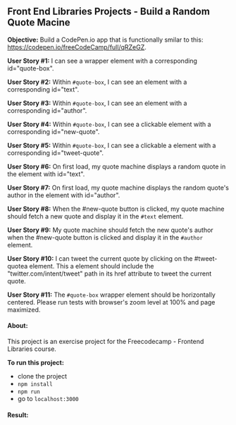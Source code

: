 ## Front End Libraries Projects - Build a Random Quote Macine

**Objective:** Build a CodePen.io app that is functionally smilar to this: https://codepen.io/freeCodeCamp/full/qRZeGZ.

**User Story #1:** I can see a wrapper element with a corresponding id="quote-box".

**User Story #2:** Within `#quote-box`, I can see an element with a corresponding id="text".

**User Story #3:** Within `#quote-box`, I can see an element with a corresponding id="author".

**User Story #4:** Within `#quote-box`, I can see a clickable element with a corresponding id="new-quote".

**User Story #5:** Within `#quote-box`, I can see a clickable a element with a corresponding id="tweet-quote".

**User Story #6:** On first load, my quote machine displays a random quote in the element with id="text".

**User Story #7:** On first load, my quote machine displays the random quote's author in the element with id="author".

**User Story #8:** When the #new-quote button is clicked, my quote machine should fetch a new quote and display it in the `#text` element.

**User Story #9:** My quote machine should fetch the new quote's author when the #new-quote button is clicked and display it in the `#author` element.

**User Story #10:** I can tweet the current quote by clicking on the #tweet-quotea element. This a element should include the "twitter.com/intent/tweet" path in its href attribute to tweet the current quote.

**User Story #11:** The `#quote-box` wrapper element should be horizontally centered. Please run tests with browser's zoom level at 100% and page maximized.

#### About:

This project is an exercise project for the Freecodecamp - Frontend Libraries course.

**To run this project:**

- clone the project
- `npm install`
- `npm run`
- go to `localhost:3000`

#### Result:
